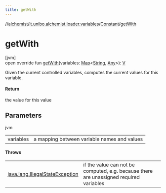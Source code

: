 ```yaml
---
title: getWith
---
```

//[alchemist](../../../index.html)/[it.unibo.alchemist.loader.variables](../index.html)/[Constant](index.html)/[getWith](get-with.html)



# getWith



[jvm]\
open override fun [getWith](get-with.html)(variables: [Map](https://kotlinlang.org/api/latest/jvm/stdlib/kotlin.collections/-map/index.html)<[String](https://kotlinlang.org/api/latest/jvm/stdlib/kotlin/-string/index.html), [Any](https://kotlinlang.org/api/latest/jvm/stdlib/kotlin/-any/index.html)>): [V](index.html)



Given the current controlled variables, computes the current values for this variable.



#### Return



the value for this value



## Parameters


jvm

| | |
|---|---|
| variables | a mapping between variable names and values |



#### Throws


| | |
|---|---|
| [java.lang.IllegalStateException](https://docs.oracle.com/javase/8/docs/api/java/lang/IllegalStateException.html) | if the value can not be computed, e.g. because there are unassigned required variables |



